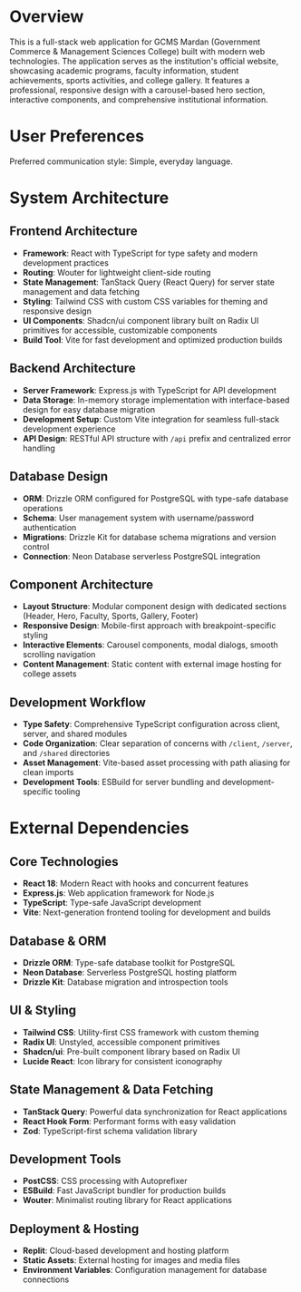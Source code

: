 # Overview

This is a full-stack web application for GCMS Mardan (Government Commerce & Management Sciences College) built with modern web technologies. The application serves as the institution's official website, showcasing academic programs, faculty information, student achievements, sports activities, and college gallery. It features a professional, responsive design with a carousel-based hero section, interactive components, and comprehensive institutional information.

# User Preferences

Preferred communication style: Simple, everyday language.

# System Architecture

## Frontend Architecture
- **Framework**: React with TypeScript for type safety and modern development practices
- **Routing**: Wouter for lightweight client-side routing
- **State Management**: TanStack Query (React Query) for server state management and data fetching
- **Styling**: Tailwind CSS with custom CSS variables for theming and responsive design
- **UI Components**: Shadcn/ui component library built on Radix UI primitives for accessible, customizable components
- **Build Tool**: Vite for fast development and optimized production builds

## Backend Architecture  
- **Server Framework**: Express.js with TypeScript for API development
- **Data Storage**: In-memory storage implementation with interface-based design for easy database migration
- **Development Setup**: Custom Vite integration for seamless full-stack development experience
- **API Design**: RESTful API structure with `/api` prefix and centralized error handling

## Database Design
- **ORM**: Drizzle ORM configured for PostgreSQL with type-safe database operations
- **Schema**: User management system with username/password authentication
- **Migrations**: Drizzle Kit for database schema migrations and version control
- **Connection**: Neon Database serverless PostgreSQL integration

## Component Architecture
- **Layout Structure**: Modular component design with dedicated sections (Header, Hero, Faculty, Sports, Gallery, Footer)
- **Responsive Design**: Mobile-first approach with breakpoint-specific styling
- **Interactive Elements**: Carousel components, modal dialogs, smooth scrolling navigation
- **Content Management**: Static content with external image hosting for college assets

## Development Workflow
- **Type Safety**: Comprehensive TypeScript configuration across client, server, and shared modules
- **Code Organization**: Clear separation of concerns with `/client`, `/server`, and `/shared` directories
- **Asset Management**: Vite-based asset processing with path aliasing for clean imports
- **Development Tools**: ESBuild for server bundling and development-specific tooling

# External Dependencies

## Core Technologies
- **React 18**: Modern React with hooks and concurrent features
- **Express.js**: Web application framework for Node.js
- **TypeScript**: Type-safe JavaScript development
- **Vite**: Next-generation frontend tooling for development and builds

## Database & ORM
- **Drizzle ORM**: Type-safe database toolkit for PostgreSQL
- **Neon Database**: Serverless PostgreSQL hosting platform
- **Drizzle Kit**: Database migration and introspection tools

## UI & Styling
- **Tailwind CSS**: Utility-first CSS framework with custom theming
- **Radix UI**: Unstyled, accessible component primitives
- **Shadcn/ui**: Pre-built component library based on Radix UI
- **Lucide React**: Icon library for consistent iconography

## State Management & Data Fetching
- **TanStack Query**: Powerful data synchronization for React applications
- **React Hook Form**: Performant forms with easy validation
- **Zod**: TypeScript-first schema validation library

## Development Tools
- **PostCSS**: CSS processing with Autoprefixer
- **ESBuild**: Fast JavaScript bundler for production builds
- **Wouter**: Minimalist routing library for React applications

## Deployment & Hosting
- **Replit**: Cloud-based development and hosting platform
- **Static Assets**: External hosting for images and media files
- **Environment Variables**: Configuration management for database connections